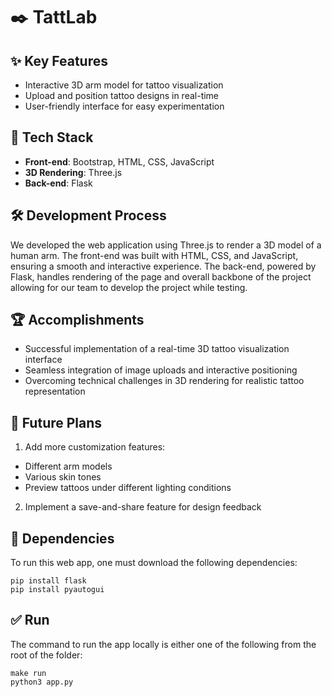 # ✒️ TattLab

## ✨ Key Features
- Interactive 3D arm model for tattoo visualization
- Upload and position tattoo designs in real-time
- User-friendly interface for easy experimentation

## 🤖 Tech Stack
- **Front-end**: Bootstrap, HTML, CSS, JavaScript
- **3D Rendering**: Three.js
- **Back-end**: Flask

## 🛠️ Development Process
We developed the web application using Three.js to render a 3D model of a human arm. The front-end was built with HTML, CSS, and JavaScript, ensuring a smooth and interactive experience. The back-end, powered by Flask, handles rendering of the page and overall backbone of the project allowing for our team to develop the project while testing.

## 🏆 Accomplishments
- Successful implementation of a real-time 3D tattoo visualization interface
- Seamless integration of image uploads and interactive positioning
- Overcoming technical challenges in 3D rendering for realistic tattoo representation

## 🔮 Future Plans
1. Add more customization features:
- Different arm models
- Various skin tones
- Preview tattoos under different lighting conditions
2. Implement a save-and-share feature for design feedback
  
## 🤖 Dependencies
To run this web app, one must download the following dependencies:    
```
pip install flask    
pip install pyautogui  
```
## ✅ Run
The command to run the app locally is either one of the following from the root of the folder:    
```
make run    
python3 app.py
```
